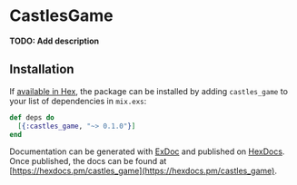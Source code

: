 # CastlesGame

**TODO: Add description**

## Installation

If [available in Hex](https://hex.pm/docs/publish), the package can be installed
by adding `castles_game` to your list of dependencies in `mix.exs`:

```elixir
def deps do
  [{:castles_game, "~> 0.1.0"}]
end
```

Documentation can be generated with [ExDoc](https://github.com/elixir-lang/ex_doc)
and published on [HexDocs](https://hexdocs.pm). Once published, the docs can
be found at [https://hexdocs.pm/castles_game](https://hexdocs.pm/castles_game).

